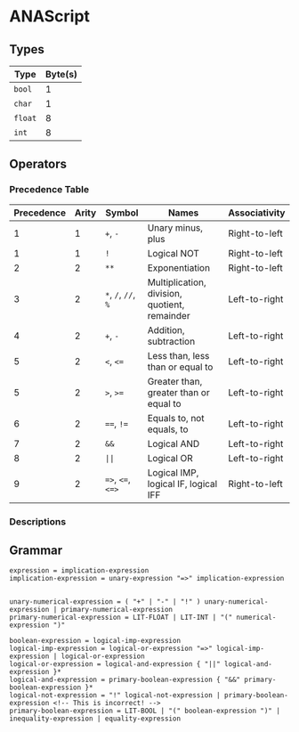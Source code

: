 # ANAScript

## Types

| Type    | Byte(s) |
| ------- | ------- |
| `bool`  | 1       |
| `char`  | 1       | <!-- Support unicode later -->
| `float` | 8       |
| `int`   | 8       |

## Operators

### Precedence Table

| Precedence | Arity | Symbol              | Names                                         | Associativity | 
| ---------- | ----- | ------------------- | --------------------------------------------- | ------------- |
| 1          | 1     | `+`, `-`            | Unary minus, plus                             | Right-to-left |
| 1          | 1     | `!`                 | Logical NOT                                   | Right-to-left |
| 2          | 2     | `**`                | Exponentiation                                | Right-to-left |
| 3          | 2     | `*`, `/`, `//`, `%` | Multiplication, division, quotient, remainder | Left-to-right |
| 4          | 2     | `+`, `-`            | Addition, subtraction                         | Left-to-right |
| 5          | 2     | `<`, `<=`           | Less than, less than or equal to              | Left-to-right |
| 5          | 2     | `>`, `>=`           | Greater than, greater than or equal to        | Left-to-right |
| 6          | 2     | `==`, `!=`          | Equals to, not equals, to                     | Left-to-right |
| 7          | 2     | `&&`                | Logical AND                                   | Left-to-right |
| 8          | 2     | `\|\|`              | Logical OR                                    | Left-to-right |
| 9          | 2     | `=>`, `<=`, `<=>`   | Logical IMP, logical IF, logical IFF          | Right-to-left |

### Descriptions

<!-- - `-`, `+`: Operate on numerical types, return numerical types
- `**`: Operates on numerical types, returns numerical type
- `*`, `/`, `//`, `%`: Operate on numerical types
- `+`, `-`: Operate on numerical types
 -->

## Grammar

<!-- Should I express type constraints as syntactical ones? -->

```
expression = implication-expression
implication-expression = unary-expression "=>" implication-expression


unary-numerical-expression = ( "+" | "-" | "!" ) unary-numerical-expression | primary-numerical-expression
primary-numerical-expression = LIT-FLOAT | LIT-INT | "(" numerical-expression ")"

boolean-expression = logical-imp-expression
logical-imp-expression = logical-or-expression "=>" logical-imp-expression | logical-or-expression
logical-or-expression = logical-and-expression { "||" logical-and-expression }*
logical-and-expression = primary-boolean-expression { "&&" primary-boolean-expression }*
logical-not-expression = "!" logical-not-expression | primary-boolean-expression <!-- This is incorrect! -->
primary-boolean-expression = LIT-BOOL | "(" boolean-expression ")" | inequality-expression | equality-expression
```

